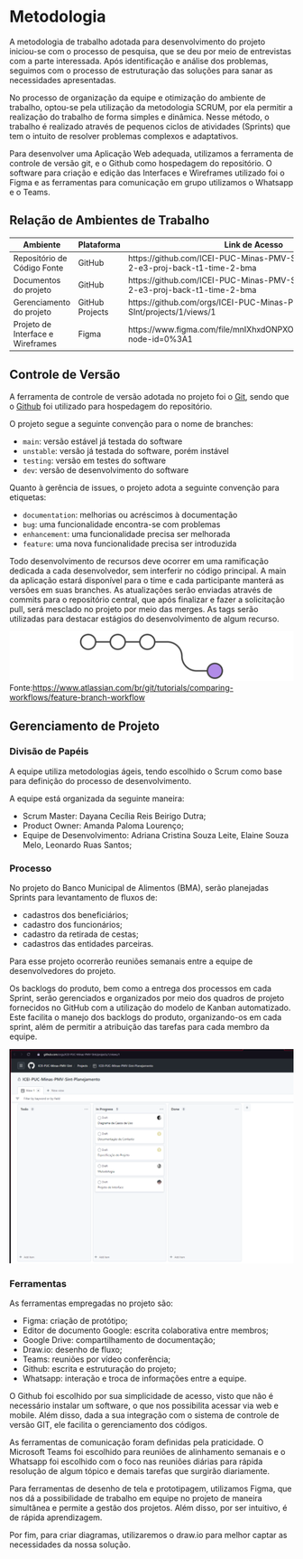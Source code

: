 
# Metodologia

A metodologia de trabalho adotada para desenvolvimento do projeto iniciou-se com o processo de pesquisa, que se deu por meio de entrevistas com a parte interessada. Após identificação e análise dos problemas, seguimos com o processo de estruturação das soluções para sanar as necessidades apresentadas. 

No processo de organização da equipe e otimização do ambiente de trabalho, optou-se pela utilização da metodologia SCRUM, por ela permitir a realização do trabalho de forma simples e dinâmica. Nesse método, o trabalho é realizado através de pequenos ciclos de atividades (Sprints) que tem o intuito de resolver problemas complexos e adaptativos.

Para desenvolver uma Aplicação Web adequada, utilizamos a ferramenta de controle de versão git, e o Github como hospedagem do repositório. O software para criação e edição das Interfaces e Wireframes utilizado foi o Figma e as ferramentas para comunicação em grupo utilizamos o Whatsapp e o Teams. 


## Relação de Ambientes de Trabalho

<table>
 <thead>
  <tr>
   <th>Ambiente</th>
   <th>Plataforma</th>
   <th>Link de Acesso</th>
 </thead>
 <tbody>
  <tr>
   <td>Repositório de Código Fonte</td>
   <td>GitHub</td>
   <td>https://github.com/ICEI-PUC-Minas-PMV-SInt/pmv-sint-2022-2-e3-proj-back-t1-time-2-bma</td>
  </tr>
  <tr>
   <td>Documentos do projeto</td>
   <td>GitHub</td>
   <td>https://github.com/ICEI-PUC-Minas-PMV-SInt/pmv-sint-2022-2-e3-proj-back-t1-time-2-bma</td>
  </tr>
  <tr>
   <td>Gerenciamento do projeto</td>
   <td>GitHub Projects</td>
   <td>https://github.com/orgs/ICEI-PUC-Minas-PMV-SInt/projects/1/views/1</td>
  </tr>
   <tr>
   <td>Projeto de Interface e Wireframes</td>
   <td>Figma</td>
   <td>https://www.figma.com/file/mnIXhxdONPXOxMdGHJrJBV/Untitled?node-id=0%3A1</td>
  </tr>
 </tbody>
 </table>


## Controle de Versão

A ferramenta de controle de versão adotada no projeto foi o
[Git](https://git-scm.com/), sendo que o [Github](https://github.com)
foi utilizado para hospedagem do repositório.

O projeto segue a seguinte convenção para o nome de branches:

- `main`: versão estável já testada do software
- `unstable`: versão já testada do software, porém instável
- `testing`: versão em testes do software
- `dev`: versão de desenvolvimento do software

Quanto à gerência de issues, o projeto adota a seguinte convenção para
etiquetas:

- `documentation`: melhorias ou acréscimos à documentação
- `bug`: uma funcionalidade encontra-se com problemas
- `enhancement`: uma funcionalidade precisa ser melhorada
- `feature`: uma nova funcionalidade precisa ser introduzida

Todo desenvolvimento de recursos deve ocorrer em uma ramificação dedicada a cada desenvolvedor, sem interferir no código principal. A main da aplicação estará disponível para o time e cada participante manterá as versões em suas branches. As atualizações serão enviadas através de commits para o repositório central, que após finalizar e fazer a solicitação pull, será mesclado no projeto por meio das merges. As tags serão utilizadas para destacar estágios do desenvolvimento de algum recurso.

![Metodologia](img/fluxo.svg)
Fonte:https://www.atlassian.com/br/git/tutorials/comparing-workflows/feature-branch-workflow


## Gerenciamento de Projeto

### Divisão de Papéis

A equipe utiliza metodologias ágeis, tendo escolhido o Scrum como base para definição do processo de desenvolvimento. 

A equipe está organizada da seguinte maneira:
- Scrum Master: Dayana Cecília Reis Beirigo Dutra;
- Product Owner: Amanda Paloma Lourenço;
- Equipe de Desenvolvimento: Adriana Cristina Souza Leite, Elaine Souza Melo, Leonardo Ruas Santos;


### Processo

No projeto do Banco Municipal de Alimentos (BMA), serão planejadas Sprints para levantamento de fluxos de:
- cadastros dos beneficiários;
- cadastro dos funcionários;
- cadastro da retirada de cestas;
- cadastros das entidades parceiras. 

Para esse projeto ocorrerão reuniões semanais entre a equipe de desenvolvedores do projeto.

Os backlogs do produto, bem como a entrega dos processos em cada Sprint, serão gerenciados e organizados por meio dos quadros de projeto fornecidos no GitHub com a utilização do modelo de Kanban automatizado. Este facilita o manejo dos backlogs do produto, organizando-os em cada sprint, além de permitir a atribuição das tarefas para cada membro da equipe.

![Metodologia](img/git_projects.png)
 

### Ferramentas

As ferramentas empregadas no projeto são:

- Figma: criação de protótipo;
- Editor de documento Google: escrita colaborativa entre membros;
- Google Drive: compartilhamento de documentação;
- Draw.io: desenho de fluxo;
- Teams: reuniões por vídeo conferência;
- Github: escrita e estruturação do projeto;
- Whatsapp: interação e troca de informações entre a equipe.


O Github foi escolhido por sua simplicidade de acesso, visto que não é necessário instalar um software, o que nos possibilita acessar via web e mobile. Além disso, dada a sua integração com o sistema de controle de versão GIT, ele facilita o gerenciamento dos códigos.

As ferramentas de comunicação foram definidas pela praticidade. O Microsoft Teams foi escolhido para reuniões de alinhamento semanais e o Whatsapp foi escolhido com o foco nas reuniões diárias para rápida resolução de algum tópico e demais tarefas que surgirão diariamente.

Para ferramentas de desenho de tela e prototipagem, utilizamos Figma, que nos dá a possibilidade de trabalho em equipe no projeto de maneira simultânea e permite a gestão dos projetos.  Além disso, por ser intuitivo, é de rápida aprendizagem.

Por fim, para criar diagramas, utilizaremos o draw.io para melhor captar as necessidades da nossa solução.


